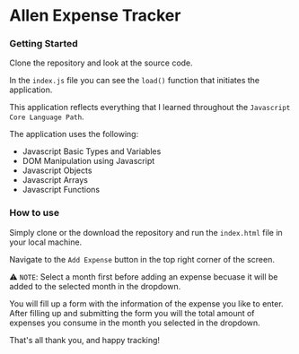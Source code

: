 # Allen Expense Tracker

### Getting Started

Clone the repository and look at the source code.

In the `index.js` file you can see the `load()` function that initiates the application.

This application reflects everything that I learned throughout the `Javascript Core Language Path`.

The application uses the following:

- Javascript Basic Types and Variables
- DOM Manipulation using Javascript
- Javascript Objects
- Javascript Arrays
- Javascript Functions

### How to use

Simply clone or the download the repository and run the `index.html` file in your local machine.

Navigate to the `Add Expense` button in the top right corner of the screen.

⚠ `NOTE`: Select a month first before adding an expense becuase it will be added to the selected month in the dropdown.

You will fill up a form with the information of the expense you like to enter. After filling up and submitting the form you will the total amount of expenses you consume in the month you selected in the dropdown.

That's all thank you, and happy tracking!
